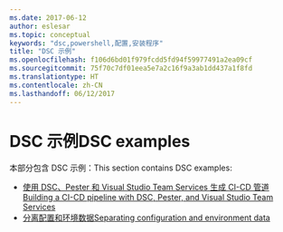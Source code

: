 ```yaml
---
ms.date: 2017-06-12
author: eslesar
ms.topic: conceptual
keywords: "dsc,powershell,配置,安装程序"
title: "DSC 示例"
ms.openlocfilehash: f106d6bd01f979fcdd5fd94f59977491a2ea09cf
ms.sourcegitcommit: 75f70c7df01eea5e7a2c16f9a3ab1dd437a1f8fd
ms.translationtype: HT
ms.contentlocale: zh-CN
ms.lasthandoff: 06/12/2017
---
```

# <a name="dsc-examples"></a><span data-ttu-id="ab5ec-103">DSC 示例</span><span class="sxs-lookup"><span data-stu-id="ab5ec-103">DSC examples</span></span>

<span data-ttu-id="ab5ec-104">本部分包含 DSC 示例：</span><span class="sxs-lookup"><span data-stu-id="ab5ec-104">This section contains DSC examples:</span></span>

- [<span data-ttu-id="ab5ec-105">使用 DSC、Pester 和 Visual Studio Team Services 生成 CI-CD 管道</span><span class="sxs-lookup"><span data-stu-id="ab5ec-105">Building a CI-CD pipeline with DSC, Pester, and Visual Studio Team Services</span></span>](dscCiCd.md)
- [<span data-ttu-id="ab5ec-106">分离配置和环境数据</span><span class="sxs-lookup"><span data-stu-id="ab5ec-106">Separating configuration and environment data</span></span>](separatingEnvData.md)


